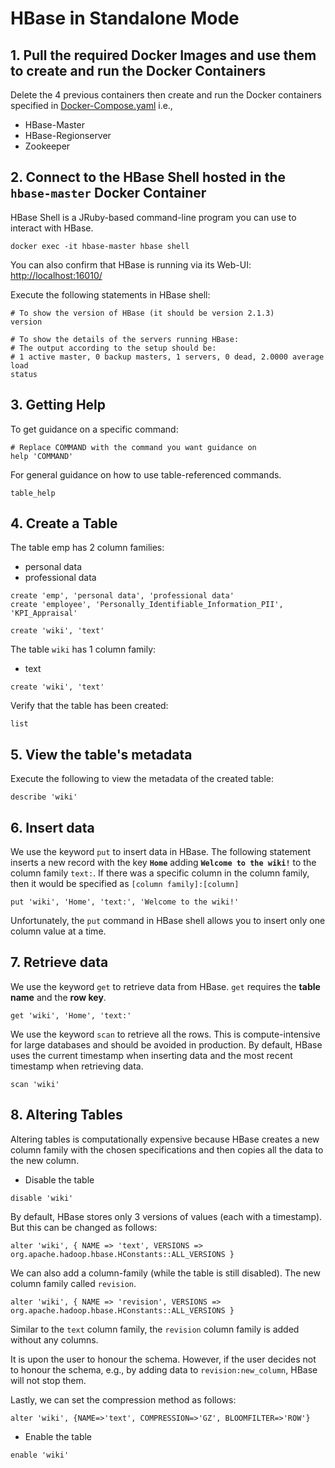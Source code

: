 # HBase in Standalone Mode

## 1. Pull the required Docker Images and use them to create and run the Docker Containers

Delete the 4 previous containers then create and run the Docker containers specified in [Docker-Compose.yaml](Docker-Compose.yaml) i.e.,

* HBase-Master
* HBase-Regionserver
* Zookeeper

## 2. Connect to the HBase Shell hosted in the `hbase-master` Docker Container

HBase Shell is a JRuby-based command-line program you can use to interact with HBase.

```shell
docker exec -it hbase-master hbase shell
```

You can also confirm that HBase is running via its Web-UI: [http://localhost:16010/](http://localhost:16010/)

Execute the following statements in HBase shell:

```shell
# To show the version of HBase (it should be version 2.1.3)
version

# To show the details of the servers running HBase:
# The output according to the setup should be:
# 1 active master, 0 backup masters, 1 servers, 0 dead, 2.0000 average load
status
```

## 3. Getting Help

To get guidance on a specific command:

```shell
# Replace COMMAND with the command you want guidance on
help 'COMMAND'
```

For general guidance on how to use table-referenced commands.

```shell
table_help
```

## 4. Create a Table

The table emp has 2 column families:

* personal data
* professional data

```shell
create 'emp', 'personal data', 'professional data'
create 'employee', 'Personally_Identifiable_Information_PII', 'KPI_Appraisal'

create 'wiki', 'text' 
```

The table `wiki` has 1 column family:

* text

```shell
create 'wiki', 'text' 
```

Verify that the table has been created:

```shell
list
```

## 5. View the table's metadata

Execute the following to view the metadata of the created table:

```shell
describe 'wiki'
```

## 6. Insert data

We use the keyword `put` to insert data in HBase. The following statement inserts a new record with the key **`Home`** adding **`Welcome to the wiki!`** to the column family `text:`. If there was a specific column in the column family, then it would be specified as `[column family]:[column]`

```shell
put 'wiki', 'Home', 'text:', 'Welcome to the wiki!'
```

Unfortunately, the `put` command in HBase shell allows you to insert only one column value at a time.

## 7. Retrieve data

We use the keyword `get` to retrieve data from HBase. `get` requires the **table name** and the **row key**.

```shell
get 'wiki', 'Home', 'text:'
```

We use the keyword `scan` to retrieve all the rows. This is compute-intensive for large databases and should be avoided in production. By default, HBase uses the current timestamp when inserting data and the most recent timestamp when retrieving data.

```shell
scan 'wiki'
```

## 8. Altering Tables

Altering tables is computationally expensive because HBase creates a new column family with the chosen specifications and then copies all the data to the new column.

* Disable the table

```shell
disable 'wiki'
```

By default, HBase stores only 3 versions of values (each with a timestamp). But this can be changed as follows:

```shell
alter 'wiki', { NAME => 'text', VERSIONS => org.apache.hadoop.hbase.HConstants::ALL_VERSIONS }
```

We can also add a column-family (while the table is still disabled). The new column family called `revision`.

```shell
alter 'wiki', { NAME => 'revision', VERSIONS => org.apache.hadoop.hbase.HConstants::ALL_VERSIONS }
```

Similar to the `text` column family, the `revision` column family is added without any columns.

It is upon the user to honour the schema. However, if the user decides not to honour the schema, e.g., by adding data to `revision:new_column`, HBase will not stop them.

Lastly, we can set the compression method as follows:

```shell
alter 'wiki', {NAME=>'text', COMPRESSION=>'GZ', BLOOMFILTER=>'ROW'}
```

* Enable the table

```shell
enable 'wiki'
```

